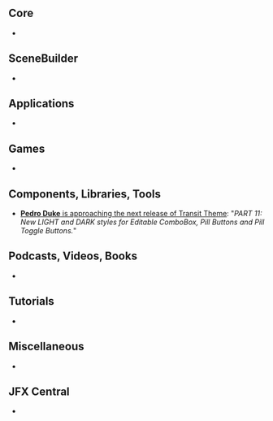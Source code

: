 ## Core

* 

## SceneBuilder

* 

## Applications

* 

## Games

* 

## Components, Libraries, Tools

* [**Pedro Duke** is approaching the next release of Transit Theme](https://x.com/P_Duke/status/1855617371186020476): "_PART 11: New LIGHT and DARK styles for Editable ComboBox, Pill Buttons and Pill Toggle Buttons._"

## Podcasts, Videos, Books

*

## Tutorials

*

## Miscellaneous

*

## JFX Central

* 
